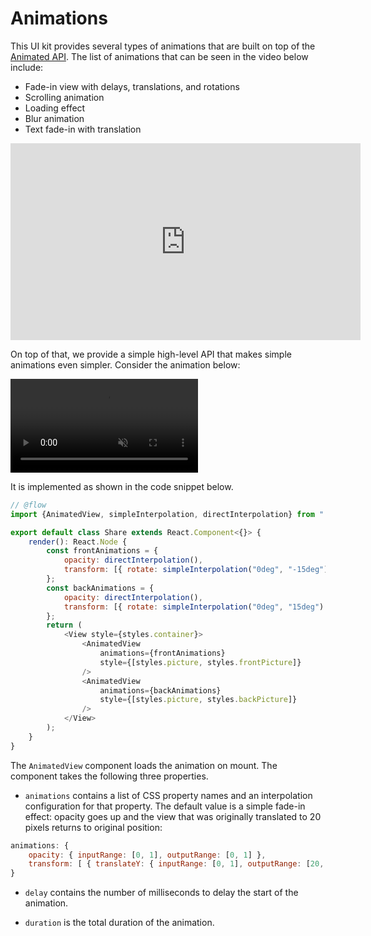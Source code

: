 # Animations

This UI kit provides several types of animations that are built on top of the [Animated API](https://facebook.github.io/react-native/docs/animations.html).
The list of animations that can be seen in the video below include:

* Fade-in view with delays, translations, and rotations
* Scrolling animation
* Loading effect
* Blur animation
* Text fade-in with translation

<iframe width="560" height="315" src="https://www.youtube.com/embed/XpfgJg-7RAI" frameborder="0" gesture="media" allow="encrypted-media" allowfullscreen></iframe>

On top of that, we provide a simple high-level API that makes simple animations even simpler.
Consider the animation below:

<video style="object-fit: cover; width: 300px;" autoPlay loop muted>
    <source src="images/fade-in-with-rotation.mp4" type="video/mp4" />
</video>

It is implemented as shown in the code snippet below.

```js
// @flow
import {AnimatedView, simpleInterpolation, directInterpolation} from "../components/Animations";

export default class Share extends React.Component<{}> {
    render(): React.Node {
        const frontAnimations = {
            opacity: directInterpolation(),
            transform: [{ rotate: simpleInterpolation("0deg", "-15deg") }]
        };
        const backAnimations = {
            opacity: directInterpolation(),
            transform: [{ rotate: simpleInterpolation("0deg", "15deg") }]
        };
        return (
            <View style={styles.container}>
                <AnimatedView
                    animations={frontAnimations}
                    style={[styles.picture, styles.frontPicture]}
                />
                <AnimatedView
                    animations={backAnimations}
                    style={[styles.picture, styles.backPicture]}
                />
            </View>
        );
    }
}
```

The `AnimatedView` component loads the animation on mount.
The component takes the following three properties.

* `animations` contains a list of CSS property names and an interpolation configuration for that property.
The default value is a simple fade-in effect: opacity goes up and the view that was originally translated to 20 pixels returns to original position:

```js
animations: {
    opacity: { inputRange: [0, 1], outputRange: [0, 1] },
    transform: [ { translateY: { inputRange: [0, 1], outputRange: [20, 0] } } ]
}
```

* `delay` contains the number of milliseconds to delay the start of the animation.

* `duration` is the total duration of the animation.
